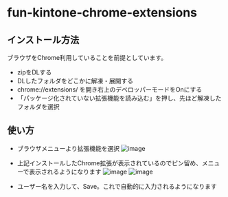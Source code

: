 # fun-kintone-chrome-extensions

## インストール方法
ブラウザをChrome利用していることを前提としています。

- zipをDLする
- DLしたフォルダをどこかに解凍・展開する
- chrome://extensions/ を開き右上のデベロッパーモードをOnにする
- 「パッケージ化されていない拡張機能を読み込む」を押し、先ほど解凍したフォルダを選択

## 使い方

- ブラウザメニューより拡張機能を選択
![image](https://github.com/funtoco/fun-kintone-chrome-extensions/assets/17454725/723e31e8-f691-47e1-8527-8a5bc752d7f5)

- 上記インストールしたChrome拡張が表示されているのでピン留め、メニューで表示されるようになります
![image](https://github.com/funtoco/fun-kintone-chrome-extensions/assets/17454725/f4e07047-c4b6-4a00-8fc1-165b31742cce)
![image](https://github.com/funtoco/fun-kintone-chrome-extensions/assets/17454725/ba673b75-1109-4106-8bd7-e9881dde5858)

- ユーザー名を入力して、Save。これで自動的に入力されるようになります
